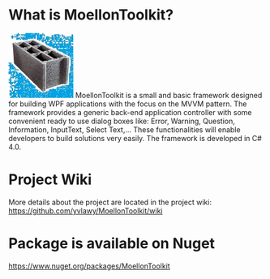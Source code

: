 # What is MoellonToolkit?
![The MoellonToolkit framework](Docs/Logo/MoellonToolkit_logo128.jpg) MoellonToolkit is a small and basic framework designed for building WPF applications with the focus on the MVVM pattern.
The framework provides a generic back-end application controller with some convenient ready to use dialog boxes like: Error, Warning, Question, Information, InputText, Select Text,...
These functionalities will enable developers to build solutions very easily. 
The framework is developed in C# 4.0.  

# Project Wiki  
More details about the project are located in the project wiki: https://github.com/yvlawy/MoellonToolkit/wiki

# Package is available on Nuget
https://www.nuget.org/packages/MoellonToolkit
